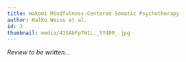 ```yaml
---
title: Hakomi Mindfulness-Centered Somatic Psychotherapy
author: Halko Weiss et al.
id: 2
thumbnail: media/41SAbFp7W1L._SY400_.jpg
---
```

*Review to be written...*
